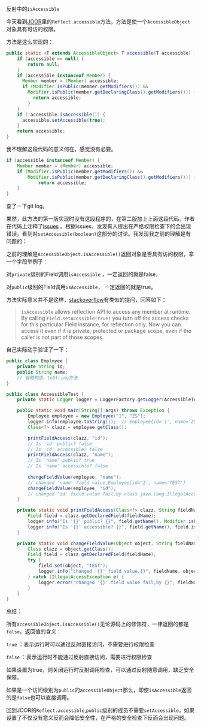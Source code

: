 反射中的`isAccessible`

今天看到[JOOR](https://github.com/jOOQ/jOOR)里的`Reflect.accessible`方法，方法是使一个`AccessibleObject`对象具有可访的权限。

方法是这么实现的：

```java
public static <T extends AccessibleObject> T accessible(T accessible) {
    if (accessible == null) {
        return null;
    }
    if (accessible instanceof Member) {
      Member member = (Member) accessible;
      if (Modifier.isPublic(member.getModifiers()) &&
        Modifier.isPublic(member.getDeclaringClass().getModifiers())) {
          return accessible;
        }
    }
    if (!accessible.isAccessible()) {
      accessible.setAccessible(true);
    }
    return accessible;
}
```

我不理解这段代码的意义何在，感觉没有必要。

```java
if (accessible instanceof Member) {
    Member member = (Member) accessible;
    if (Modifier.isPublic(member.getModifiers()) &&
        Modifier.isPublic(member.getDeclaringClass().getModifiers())) {
            return accessible;
    }
}
```

查了一下git log。

果然，此方法的第一版实现时没有这段程序的，在第二版加上上面这段代码。作者在代码上注释了[issues](https://github.com/jOOQ/jOOQ/issues/3392) 。根据issues，发现有人提出在严格权限检查下的会出现错误，看到对`setAccessible(boolean)`这部分的讨论。我发现我之前的理解是有问题的：

之前的理解是`AccessibleObject.isAccessible()`返回对象是否具有访问权限，拿一个字段举例子：

对`private`级别的Field调用`isAccessible` ，一定返回的就是false，

对`public`级别的Field调用`isAccessible`， 一定返回的就是true。

方法实际意义并不是这样，[stackoverflow](http://stackoverflow.com/questions/18179593/why-a-public-constructor-is-not-accessible-via-reflection)有类似的提问，回答如下：

>`isAccessible` allows reflection API to access any member at runtime. By calling `Field.setAcessible(true)` you turn off the access checks for this particular Field instance, for reflection only. Now you can access it even if it is private, protected or package scope, even if the caller is not part of those scopes. 

自己实际动手验证了一下：

```java
public class Employee {
    private String id;
    public String name;
    // 省略构造，toString方法
}    

public class AccessibleTest {
    private static Logger logger = LoggerFactory.getLogger(AccessibleTest.class);

    public static void main(String[] args) throws Exception {
        Employee employee = new Employee("1", "ZS");
        logger.info(employee.toString());  // Employee{id='1', name='ZS'}
        Class<?> clazz = employee.getClass();

        printFieldAccess(clazz, "id");
        // Is 'id' public? false
        // Is 'id' accessible? false
        printFieldAccess(clazz, "name");
        // Is 'name' public? true
        // Is 'name' accessible? false
        
        changeFieldValue(employee, "name");
        // changed 'name' field value,Employee{id='1', name='TEST'}
        changeFieldValue(employee, "id");
        // changed 'id' field value fail,by class java.lang.IllegalAccessException
    }

    private static void printFieldAccess(Class<?> clazz, String fieldName) throws Exception {
        Field field = clazz.getDeclaredField(fieldName);
        logger.info("Is '{}' public? {}", field.getName(), Modifier.isPublic(field.getModifiers()));
        logger.info("Is '{}' accessible? {}", field.getName(), field.isAccessible());
    }

    private static void changeFieldValue(Object object, String fieldName) throws NoSuchFieldException {
        Class clazz = object.getClass();
        Field field = clazz.getDeclaredField(fieldName);
        try {
            field.set(object, "TEST");
            logger.info("changed '{}' field value,{}", fieldName, object);
        } catch (IllegalAccessException e) {
            logger.error("changed '{}' field value fail,by {}", fieldName, e.getClass());
        }
    }
}
```

总结：

所有`accessibleObject.isAccessible()`无论源码上的修饰符，一律返回的都是`false`。返回值的含义：

`true` ：表示运行时可以通过反射直接访问，不需要进行权限检查

`false` ：表示运行时不能通过反射直接访问，需要进行权限检查

如果设置为true，则关闭运行时反射调用检查，可以通过反射随意调用，缺乏安全保障。

如果是一个访问级别为`public`的`accessibleObject`那么，即使`isAccessible`返回的是`false`也可以直接调用。

回到JOOR的`Reflect.accessible`,`public`级别的成员不需要`setAccessible`，如果设置了不仅没有意义反而会降低安全性，在严格的安全检查下反而会出现问题。